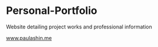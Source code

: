 # Personal-Portfolio

Website detailing project works and professional information

www.paulashin.me
